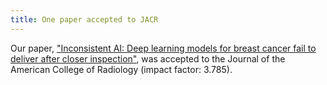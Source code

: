 ```yaml
---
title: One paper accepted to JACR
---
```


Our paper, <a href="https://www.jacr.org/article/S1546-1440(20)30028-4/fulltext">"Inconsistent AI: Deep learning models for breast cancer fail to deliver after closer inspection"</a>, was accepted to the Journal of the American College of Radiology (impact factor: 3.785).
